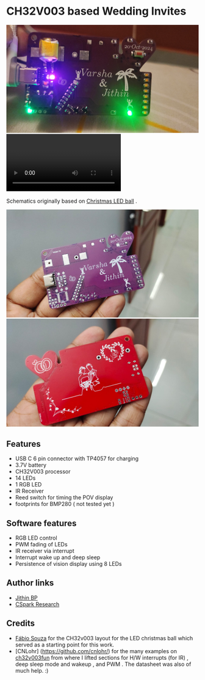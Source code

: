 # CH32V003 based Wedding Invites

![Screencast](/images/final.jpeg "photo")
![Screencast](/images/demo.webm?raw=true "display!")

Schematics originally based on [Christmas LED ball](https://www.hackster.io/fabiosouza/christmas-ornament-based-on-ch32v003-riscv-mcu-2793db) .

![photo](/images/front.jpeg "Front Render")
![photo](/images/back.jpeg "Back Render")


## Features

+ USB C 6 pin connector with TP4057 for charging
+ 3.7V battery
+ CH32V003 processor
+ 14 LEDs
+ 1 RGB LED
+ IR Receiver
+ Reed switch for timing the POV display
+ footprints for BMP280 ( not tested yet )

## Software features

+ RGB LED control
+ PWM fading of LEDs
+ IR receiver via interrupt
+ Interrupt wake up and deep sleep
+ Persistence of vision display using 8 LEDs


## Author links

+ [Jithin BP](https://github.com/jithinbp/)
+ [CSpark Research](https://github.com/csparkresearch/)

## Credits

+ [Fábio Souza](https://github.com/FBSeletronica) for the CH32v003 layout for the LED christmas ball which served as a starting point for this work.
+ [CNLohr] (https://github.com/cnlohr/) for the many examples on [ch32v003fun](https://github.com/cnlohr/ch32v003fun) from where I lifted sections for H/W interrupts (for IR) , deep sleep mode and wakeup , and PWM . The datasheet was also of much help. :)
 
